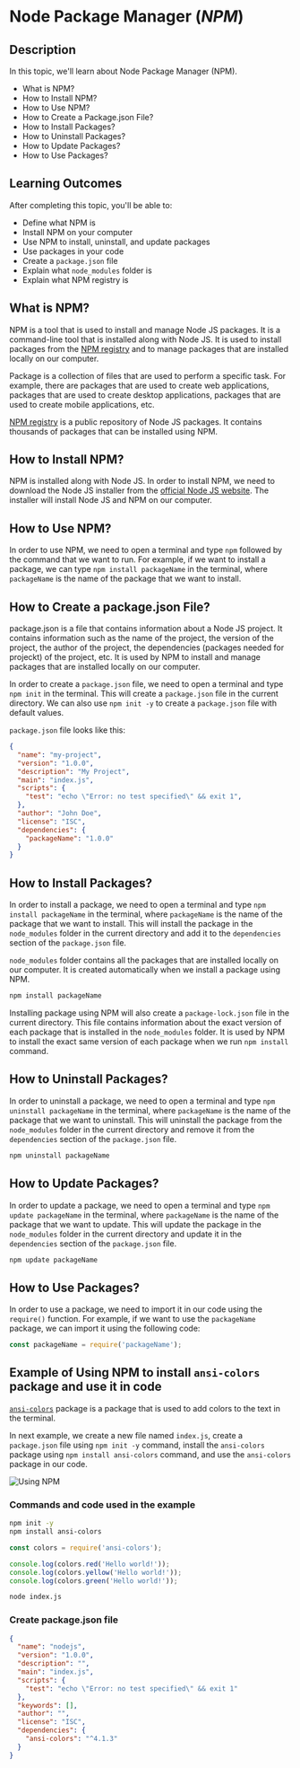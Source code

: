 # Node Package Manager (*NPM*)

## Description

In this topic, we'll learn about Node Package Manager (NPM).

- What is NPM?
- How to Install NPM?
- How to Use NPM?
- How to Create a Package.json File?
- How to Install Packages?
- How to Uninstall Packages?
- How to Update Packages?
- How to Use Packages?

## Learning Outcomes

After completing this topic, you'll be able to:

- Define what NPM is
- Install NPM on your computer
- Use NPM to install, uninstall, and update packages
- Use packages in your code
- Create a `package.json` file
- Explain what `node_modules` folder is
- Explain what NPM registry is

## What is NPM?

NPM is a tool that is used to install and manage Node JS packages. It is a command-line tool that is installed along with Node JS. It is used to install packages from the [NPM registry](https://www.npmjs.com/) and to manage packages that are installed locally on our computer.

Package is a collection of files that are used to perform a specific task. For example, there are packages that are used to create web applications, packages that are used to create desktop applications, packages that are used to create mobile applications, etc.

[NPM registry](https://www.npmjs.com/) is a public repository of Node JS packages. It contains thousands of packages that can be installed using NPM.

## How to Install NPM?

NPM is installed along with Node JS. In order to install NPM, we need to download the Node JS installer from the [official Node JS website](https://nodejs.org/en/download). The installer will install Node JS and NPM on our computer.

## How to Use NPM?

In order to use NPM, we need to open a terminal and type `npm` followed by the command that we want to run. For example, if we want to install a package, we can type `npm install packageName` in the terminal, where `packageName` is the name of the package that we want to install.

## How to Create a package.json File?

package.json is a file that contains information about a Node JS project. It contains information such as the name of the project, the version of the project, the author of the project, the dependencies (packages needed for projeckt) of the project, etc. It is used by NPM to install and manage packages that are installed locally on our computer.

In order to create a `package.json` file, we need to open a terminal and type `npm init` in the terminal. This will create a `package.json` file in the current directory. We can also use `npm init -y` to create a `package.json` file with default values.

`package.json` file looks like this:

```json
{
  "name": "my-project",
  "version": "1.0.0",
  "description": "My Project",
  "main": "index.js",
  "scripts": {
    "test": "echo \"Error: no test specified\" && exit 1",
  },
  "author": "John Doe",
  "license": "ISC",
  "dependencies": {
    "packageName": "1.0.0"
  }
}
```

## How to Install Packages?

In order to install a package, we need to open a terminal and type `npm install packageName` in the terminal, where `packageName` is the name of the package that we want to install. This will install the package in the `node_modules` folder in the current directory and add it to the `dependencies` section of the `package.json` file.

`node_modules` folder contains all the packages that are installed locally on our computer. It is created automatically when we install a package using NPM.

```bash	
npm install packageName
```

Installing package using NPM will also create a `package-lock.json` file in the current directory. This file contains information about the exact version of each package that is installed in the `node_modules` folder. It is used by NPM to install the exact same version of each package when we run `npm install` command.

## How to Uninstall Packages?

In order to uninstall a package, we need to open a terminal and type `npm uninstall packageName` in the terminal, where `packageName` is the name of the package that we want to uninstall. This will uninstall the package from the `node_modules` folder in the current directory and remove it from the `dependencies` section of the `package.json` file.

```bash
npm uninstall packageName
```

## How to Update Packages?

In order to update a package, we need to open a terminal and type `npm update packageName` in the terminal, where `packageName` is the name of the package that we want to update. This will update the package in the `node_modules` folder in the current directory and update it in the `dependencies` section of the `package.json` file.

```bash
npm update packageName
```

## How to Use Packages?

In order to use a package, we need to import it in our code using the `require()` function. For example, if we want to use the `packageName` package, we can import it using the following code:

```javascript
const packageName = require('packageName');
```

## Example of Using NPM to install `ansi-colors` package and use it in code

[`ansi-colors`](https://www.npmjs.com/package/ansi-colors) package is a package that is used to add colors to the text in the terminal.

In next example, we create a new file named `index.js`, create a `package.json` file using `npm init -y` command, install the `ansi-colors` package using `npm install ansi-colors` command, and use the `ansi-colors` package in our code.

![Using NPM](UsingNPM.gif)

### Commands and code used in the example

```bash
npm init -y
npm install ansi-colors
```

```javascript
const colors = require('ansi-colors');

console.log(colors.red('Hello world!'));
console.log(colors.yellow('Hello world!'));
console.log(colors.green('Hello world!'));
```

```bash
node index.js
```

### Create package.json file

```json
{
  "name": "nodejs",
  "version": "1.0.0",
  "description": "",
  "main": "index.js",
  "scripts": {
    "test": "echo \"Error: no test specified\" && exit 1"
  },
  "keywords": [],
  "author": "",
  "license": "ISC",
  "dependencies": {
    "ansi-colors": "^4.1.3"
  }
}
```


